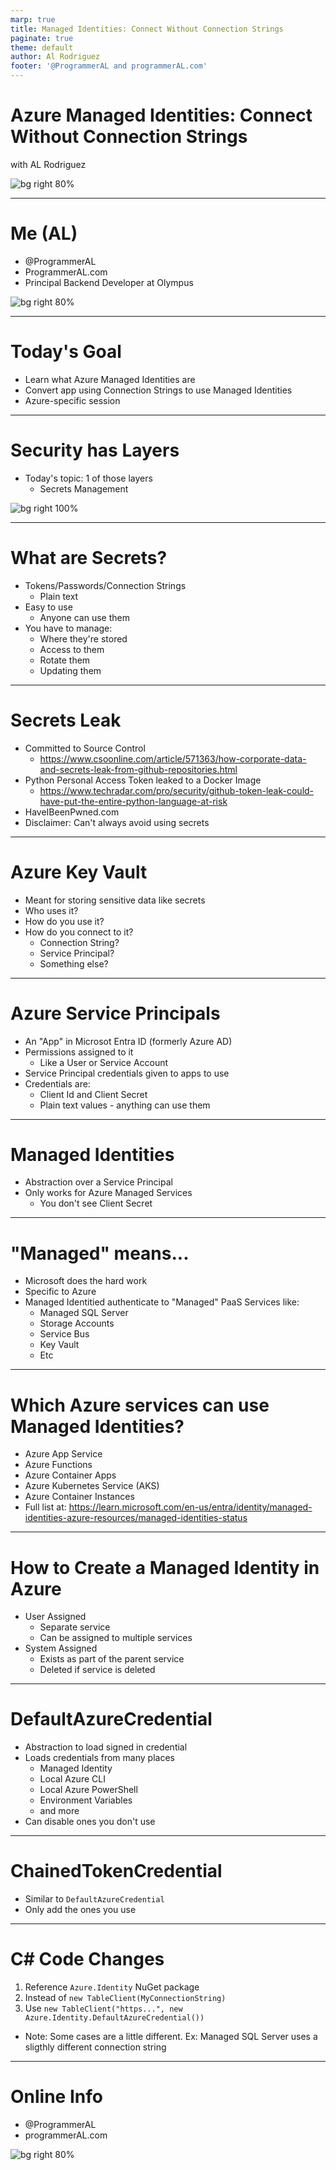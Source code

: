 ```yaml
---
marp: true
title: Managed Identities: Connect Without Connection Strings
paginate: true
theme: default
author: Al Rodriguez
footer: '@ProgrammerAL and programmerAL.com'
---
```


# Azure Managed Identities: Connect Without Connection Strings

with AL Rodriguez

![bg right 80%](presentation-images/presentation_link_qrcode.png)

---

# Me (AL)

- @ProgrammerAL
- ProgrammerAL.com
- Principal Backend Developer at Olympus

![bg right 80%](presentation-images/presentation_link_qrcode.png)

---

# Today's Goal

- Learn what Azure Managed Identities are
- Convert app using Connection Strings to use Managed Identities
- Azure-specific session

---

# Security has Layers

- Today's topic: 1 of those layers
  - Secrets Management

![bg right 100%](presentation-images/security-layers.svg)

---

# What are Secrets?

* Tokens/Passwords/Connection Strings
  - Plain text
* Easy to use
  - Anyone can use them
* You have to manage:
  - Where they're stored
  - Access to them
  - Rotate them
  - Updating them

---

# Secrets Leak

- Committed to Source Control
  - https://www.csoonline.com/article/571363/how-corporate-data-and-secrets-leak-from-github-repositories.html
- Python Personal Access Token leaked to a Docker Image
  - https://www.techradar.com/pro/security/github-token-leak-could-have-put-the-entire-python-language-at-risk
- HaveIBeenPwned.com
- Disclaimer: Can't always avoid using secrets

---

# Azure Key Vault

- Meant for storing sensitive data like secrets
- Who uses it?
- How do you use it?
- How do you connect to it?
  - Connection String?
  - Service Principal?
  - Something else?

---

# Azure Service Principals

- An "App" in Microsot Entra ID (formerly Azure AD)
- Permissions assigned to it
  - Like a User or Service Account
- Service Principal credentials given to apps to use
- Credentials are:
  - Client Id and Client Secret
  - Plain text values - anything can use them

---

# Managed Identities

- Abstraction over a Service Principal
- Only works for Azure Managed Services
  - You don't see Client Secret

---

# "Managed" means...

- Microsoft does the hard work
- Specific to Azure
- Managed Identitied authenticate to "Managed" PaaS Services like:
  - Managed SQL Server
  - Storage Accounts
  - Service Bus
  - Key Vault
  - Etc

---

# Which Azure services can use Managed Identities?

- Azure App Service
- Azure Functions
- Azure Container Apps
- Azure Kubernetes Service (AKS)
- Azure Container Instances
- Full list at: https://learn.microsoft.com/en-us/entra/identity/managed-identities-azure-resources/managed-identities-status

---

# How to Create a Managed Identity in Azure

- User Assigned
  - Separate service
  - Can be assigned to multiple services
- System Assigned
  - Exists as part of the parent service
  - Deleted if service is deleted

---

# DefaultAzureCredential

- Abstraction to load signed in credential
- Loads credentials from many places
  - Managed Identity
  - Local Azure CLI
  - Local Azure PowerShell
  - Environment Variables
  - and more
- Can disable ones you don't use

---

# ChainedTokenCredential 

- Similar to `DefaultAzureCredential`
- Only add the ones you use

---

# C# Code Changes

1. Reference `Azure.Identity` NuGet package
1. Instead of `new TableClient(MyConnectionString)`
1. Use `new TableClient("https...", new Azure.Identity.DefaultAzureCredential())`
  - Note: Some cases are a little different. Ex: Managed SQL Server uses a sligthly different connection string

---

# Online Info

- @ProgrammerAL
- programmerAL.com

![bg right 80%](presentation-images/presentation_link_qrcode.png)
